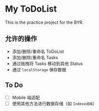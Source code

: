 # My ToDoList

This is the practice project for the BYR.

## 允许的操作

+ 添加/删除/重命名 ToDoList
+ 添加/删除/重命名 Tasks
+ 通过拖拽将 Tasks 移动到其他 Status
+ 通过 `localStorage` 保存数据

## To Do

+ [ ] Mobile 端适配
+ [ ] 使用其他方法进行数据存储（如 `IndexedDB`）